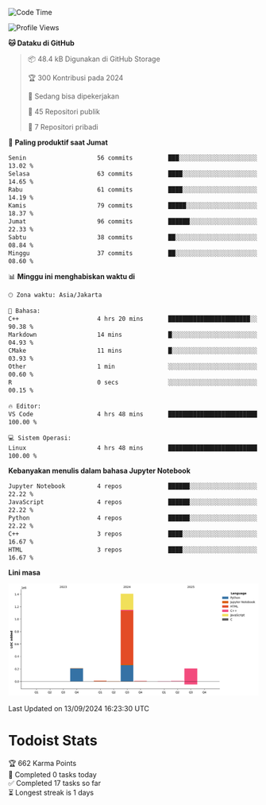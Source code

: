 <!--START_SECTION:waka-->
![Code Time](http://img.shields.io/badge/Code%20Time-34%20hrs%2058%20mins-blue)

![Profile Views](http://img.shields.io/badge/Profil%20dilihat-2-blue)

**🐱 Dataku di GitHub** 

> 📦 48.4 kB Digunakan di GitHub Storage 
 > 
> 🏆 300 Kontribusi pada 2024
 > 
> 💼 Sedang bisa dipekerjakan
 > 
> 📜 45 Repositori publik 
 > 
> 🔑 7 Repositori pribadi 
 > 
📅 **Paling produktif saat Jumat** 

```text
Senin                    56 commits          ███░░░░░░░░░░░░░░░░░░░░░░   13.02 % 
Selasa                   63 commits          ████░░░░░░░░░░░░░░░░░░░░░   14.65 % 
Rabu                     61 commits          ████░░░░░░░░░░░░░░░░░░░░░   14.19 % 
Kamis                    79 commits          █████░░░░░░░░░░░░░░░░░░░░   18.37 % 
Jumat                    96 commits          ██████░░░░░░░░░░░░░░░░░░░   22.33 % 
Sabtu                    38 commits          ██░░░░░░░░░░░░░░░░░░░░░░░   08.84 % 
Minggu                   37 commits          ██░░░░░░░░░░░░░░░░░░░░░░░   08.60 % 
```


📊 **Minggu ini menghabiskan waktu di** 

```text
🕑︎ Zona waktu: Asia/Jakarta

💬 Bahasa: 
C++                      4 hrs 20 mins       ███████████████████████░░   90.38 % 
Markdown                 14 mins             █░░░░░░░░░░░░░░░░░░░░░░░░   04.93 % 
CMake                    11 mins             █░░░░░░░░░░░░░░░░░░░░░░░░   03.93 % 
Other                    1 min               ░░░░░░░░░░░░░░░░░░░░░░░░░   00.60 % 
R                        0 secs              ░░░░░░░░░░░░░░░░░░░░░░░░░   00.15 % 

🔥 Editor: 
VS Code                  4 hrs 48 mins       █████████████████████████   100.00 % 

💻 Sistem Operasi: 
Linux                    4 hrs 48 mins       █████████████████████████   100.00 % 
```

**Kebanyakan menulis dalam bahasa Jupyter Notebook** 

```text
Jupyter Notebook         4 repos             ██████░░░░░░░░░░░░░░░░░░░   22.22 % 
JavaScript               4 repos             ██████░░░░░░░░░░░░░░░░░░░   22.22 % 
Python                   4 repos             ██████░░░░░░░░░░░░░░░░░░░   22.22 % 
C++                      3 repos             ████░░░░░░░░░░░░░░░░░░░░░   16.67 % 
HTML                     3 repos             ████░░░░░░░░░░░░░░░░░░░░░   16.67 % 
```



**Lini masa**

![Lines of Code chart](https://raw.githubusercontent.com/yusuf601/yusuf601/main/assets/bar_graph.png)


 Last Updated on 13/09/2024 16:23:30 UTC
<!--END_SECTION:waka-->
# Todoist Stats

<!-- TODO-IST:START -->
🏆  662 Karma Points           
🌸  Completed 0 tasks today           
✅  Completed 17 tasks so far           
⏳  Longest streak is 1 days
<!-- TODO-IST:END -->
